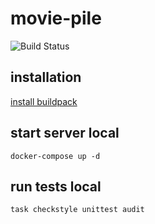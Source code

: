 # movie-pile


![Build Status](https://github.com/itsmethemojo/movie-pile/actions/workflows/tests.yml/badge.svg)

## installation

[install buildpack](https://github.com/itsmethemojo/dot-dockerize)

## start server local

`docker-compose up -d`

## run tests local

`task checkstyle unittest audit`
